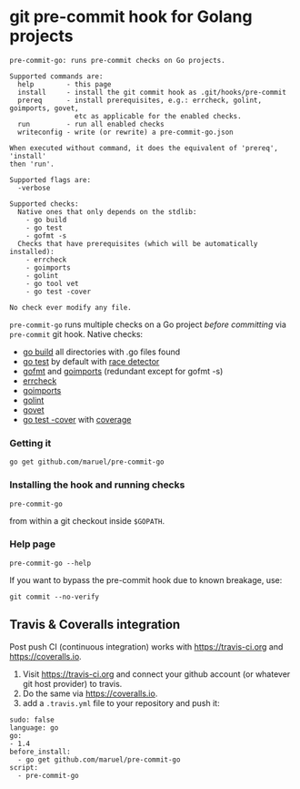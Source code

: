 git pre-commit hook for Golang projects
=======================================

    pre-commit-go: runs pre-commit checks on Go projects.

    Supported commands are:
      help        - this page
      install     - install the git commit hook as .git/hooks/pre-commit
      prereq      - install prerequisites, e.g.: errcheck, golint, goimports, govet,
                    etc as applicable for the enabled checks.
      run         - run all enabled checks
      writeconfig - write (or rewrite) a pre-commit-go.json

    When executed without command, it does the equivalent of 'prereq', 'install'
    then 'run'.

    Supported flags are:
      -verbose

    Supported checks:
      Native ones that only depends on the stdlib:
        - go build
        - go test
        - gofmt -s
      Checks that have prerequisites (which will be automatically installed):
        - errcheck
        - goimports
        - golint
        - go tool vet
        - go test -cover

    No check ever modify any file.

`pre-commit-go` runs multiple checks on a Go project *before committing* via
`pre-commit` git hook. Native checks:

  * [go build](https://golang.org/pkg/go/build/) all directories with .go files found
  * [go test](https://golang.org/pkg/testing/) by default with [race detector](https://blog.golang.org/race-detector)
  * [gofmt](https://golang.org/cmd/gofmt/) and [goimports](https://godoc.org/code.google.com/p/go.tools/cmd/goimports) (redundant except for gofmt -s)
  * [errcheck](https://github.com/kisielk/errcheck)
  * [goimports](https://golang.org/x/tools/cmd/goimports)
  * [golint](https://github.com/golang/lint)
  * [govet](https://golang.org/x/tools/cmd/vet)
  * [go test -cover](https://golang.org/pkg/testing/) with [coverage](https://blog.golang.org/cover)


### Getting it

    go get github.com/maruel/pre-commit-go


### Installing the hook and running checks

    pre-commit-go

from within a git checkout inside `$GOPATH`.


### Help page

    pre-commit-go --help

If you want to bypass the pre-commit hook due to known breakage, use:

    git commit --no-verify


Travis & Coveralls integration
---------------------------------

Post push CI (continuous integration) works with https://travis-ci.org and
https://coveralls.io.

   1. Visit https://travis-ci.org and connect your github account (or whatever
      git host provider) to travis.
   2. Do the same via https://coveralls.io.
   3. add a `.travis.yml` file to your repository and push it:

    sudo: false
    language: go
    go:
    - 1.4
    before_install:
      - go get github.com/maruel/pre-commit-go
    script:
      - pre-commit-go
